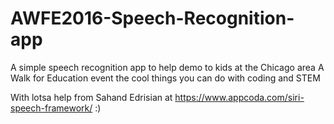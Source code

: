 # AWFE2016-Speech-Recognition-app
A simple speech recognition app to help demo to kids at the Chicago area A Walk for Education event the cool things you can do with coding and STEM

With lotsa help from Sahand Edrisian at https://www.appcoda.com/siri-speech-framework/ :)
